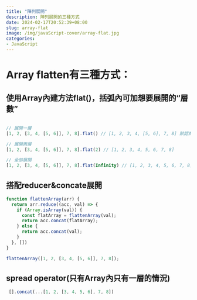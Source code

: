 ```yaml
---
title: "陣列展開"
description: 陣列展開的三種方式
date: 2024-02-17T20:52:39+08:00
slug: array-flat
image: /img/javaScript-cover/array-flat.jpg
categories:
- JavaScript
---
```


# Array flatten有三種方式：
## 使用Array內建方法flat()，括弧內可加想要展開的“層數”
```javaScript

// 展開一層
[1, 2, [3, 4, [5, 6]], 7, 8].flat() // [1, 2, 3, 4, [5, 6], 7, 8] 默認為1 flat()和flat(1)一樣

// 展開兩層
[1, 2, [3, 4, [5, 6]], 7, 8].flat(2) // [1, 2, 3, 4, 5, 6, 7, 8]

// 全部展開
[1, 2, [3, 4, [5, 6]], 7, 8].flat(Infinity) // [1, 2, 3, 4, 5, 6, 7, 8]

```

## 搭配reducer&concate展開
```javaScript
function flattenArray(arr) {
  return arr.reduce((acc, val) => {
    if (Array.isArray(val)) {
      const flatArray = flattenArray(val);
      return acc.concat(flatArray);
    } else {
      return acc.concat(val);
    }
  }, [])
}

flattenArray([1, 2, [3, 4, [5, 6]], 7, 8]);

```

## spread operator(只有Array內只有一層的情況)
```javaScript
 [].concat(...[1, 2, [3, 4, 5, 6], 7, 8])
```